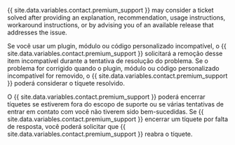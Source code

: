 {{ site.data.variables.contact.premium_support }} may consider a ticket solved after providing an explanation, recommendation, usage instructions, workaround instructions, or by advising you of an available release that addresses the issue.

Se você usar um plugin, módulo ou código personalizado incompatível, o {{ site.data.variables.contact.premium_support }} solicitará a remoção desse item incompatível durante a tentativa de resolução do problema. Se o problema for corrigido quando o plugin, módulo ou código personalizado incompatível for removido, o {{ site.data.variables.contact.premium_support }} poderá considerar o tíquete resolvido.

O {{ site.data.variables.contact.premium_support }} poderá encerrar tíquetes se estiverem fora do escopo de suporte ou se várias tentativas de entrar em contato com você não tiverem sido bem-sucedidas. Se {{ site.data.variables.contact.premium_support }} encerrar um tíquete por falta de resposta, você poderá solicitar que {{ site.data.variables.contact.premium_support }} reabra o tíquete.
